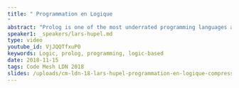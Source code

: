 ```yaml
---
title: " Programmation en Logique
"
abstract: "Prolog is one of the most underrated programming languages around; possibly because of its strange syntax and the unusual paradigm. But it is a very nice special-purpose programming language. In this talk, I would like to introduce Prolog’s programming model, showcase some programming domains in which Prolog allows for very concise, elegant programs, and finally describe how it can also be used as a general-purpose tool."
speaker1: _speakers/lars-hupel.md
type: video
youtube_id: VjJQQTfxuP0
keywords: Logic, prolog, programming, logic-based
date: 2018-11-15
tags: Code Mesh LDN 2018
slides: /uploads/cm-ldn-18-lars-hupel-programmation-en-logique-compressed.pdf
---
```


